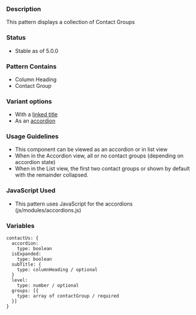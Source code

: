 ### Description
This pattern displays a collection of Contact Groups

### Status
* Stable as of 5.0.0

### Pattern Contains
* Column Heading
* Contact Group

### Variant options
* With a [linked title](./?p=molecules-contact-us-with-linked-title)
* As an [accordion](./?p=molecules-contact-us-as-accordion)


### Usage Guidelines
* This component can be viewed as an accordion or in list view
* When in the Accordion view, all or no contact groups (depending on accordion state)
* When in the List view, the first two contact groups or shown by default with the remainder collapsed.

### JavaScript Used
* This pattern uses JavaScript for the accordions (js/modules/accordions.js)

### Variables
~~~
contactUs: {
  accordion: 
    type: boolean
  isExpanded:
    type: boolean
  subTitle: {
    type: columnHeading / optional
  }
  level:
    type: number / optional
  groups: [{
    type: array of contactGroup / required
  }]
}
~~~
